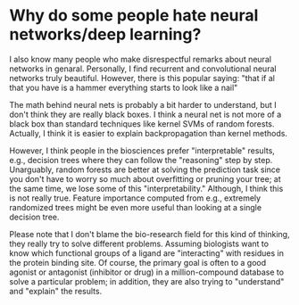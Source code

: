 # Why do some people hate neural networks/deep learning?

I also know many people who make disrespectful remarks about neural networks in genaral. Personally, I find recurrent and convolutional neural networks truly beautiful. However, there is this popular saying: "that if al that you have is a hammer everything starts to look like a nail"

The math behind neural nets is probably a bit harder to understand, but I don't think they are really black boxes. I think a neural net is not more of a black box than standard techniques like kernel SVMs of random forests. Actually, I think it is easier to explain backpropagation than kernel methods.

However, I think people in the biosciences prefer "interpretable" results, e.g., decision trees where they can follow the "reasoning" step by step. Unarguably, random forests are better at solving the prediction task since you don't have to worry so much about overfitting or pruning your tree; at the same time, we lose some of this "interpretability." Although, I think this is not really true. Feature importance computed from e.g., extremely randomized trees might be even more useful than looking at a single decision tree.

Please note that I don't blame the bio-research field for this kind of thinking, they really try to solve different problems.
Assuming biologists want to know which functional groups of a ligand are "interacting" with residues in the protein binding site. Of course, the primary goal is often to a good agonist or antagonist (inhibitor or drug) in a million-compound database to solve a particular problem; in addition, they are also trying to "understand" and "explain" the results.
